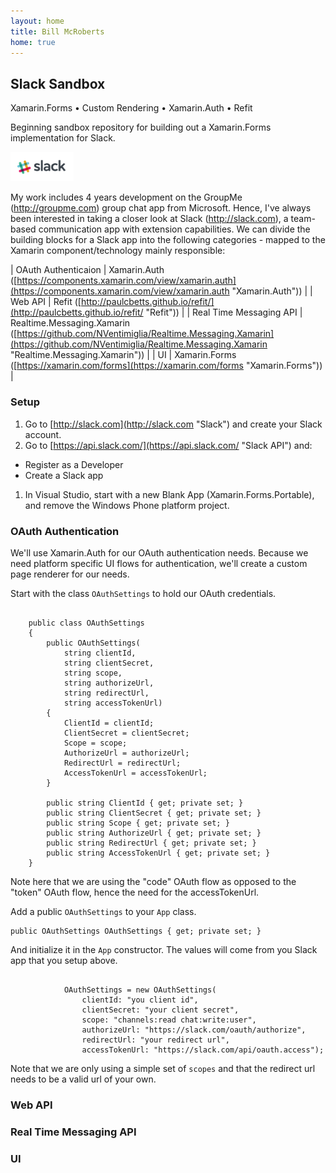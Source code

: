 ```yaml
---
layout: home
title: Bill McRoberts
home: true
---
```


## Slack Sandbox

Xamarin.Forms &bull; Custom Rendering &bull; Xamarin.Auth &bull; Refit

Beginning sandbox repository for building out a Xamarin.Forms implementation for Slack. 

<img src="images/slack.png" width="20%">

My work includes 4 years development on the GroupMe (http://groupme.com) group chat app from Microsoft. Hence, I've always been interested in taking a closer look at Slack (http://slack.com), a team-based communication app with extension capabilities. We can divide the building blocks for a Slack app into the following categories - mapped to the Xamarin component/technology mainly responsible:

| OAuth Authenticaion | Xamarin.Auth ([https://components.xamarin.com/view/xamarin.auth](https://components.xamarin.com/view/xamarin.auth "Xamarin.Auth")) |
| Web API | Refit ([http://paulcbetts.github.io/refit/](http://paulcbetts.github.io/refit/ "Refit")) |
| Real Time Messaging API | Realtime.Messaging.Xamarin ([https://github.com/NVentimiglia/Realtime.Messaging.Xamarin](https://github.com/NVentimiglia/Realtime.Messaging.Xamarin "Realtime.Messaging.Xamarin")) | 
| UI | Xamarin.Forms ([https://xamarin.com/forms](https://xamarin.com/forms "Xamarin.Forms")) |

### Setup
1. Go to [http://slack.com](http://slack.com "Slack") and create your Slack account.
1. Go to [https://api.slack.com/](https://api.slack.com/ "Slack API") and:
  * Register as a Developer
  * Create a Slack app
1. In Visual Studio, start with a new Blank App (Xamarin.Forms.Portable), and remove the Windows Phone platform project.

### OAuth Authentication
We'll use Xamarin.Auth for our OAuth authentication needs. Because we need platform specific UI flows for authentication, we'll create a custom page renderer for our needs.

Start with the class ```OAuthSettings``` to hold our OAuth credentials.


```

    public class OAuthSettings
    {
        public OAuthSettings(
            string clientId,
            string clientSecret,
            string scope,
            string authorizeUrl,
            string redirectUrl,
            string accessTokenUrl)
        {
            ClientId = clientId;
            ClientSecret = clientSecret;
            Scope = scope;
            AuthorizeUrl = authorizeUrl;
            RedirectUrl = redirectUrl;
            AccessTokenUrl = accessTokenUrl;
        }

        public string ClientId { get; private set; }
        public string ClientSecret { get; private set; }
        public string Scope { get; private set; }
        public string AuthorizeUrl { get; private set; }
        public string RedirectUrl { get; private set; }
        public string AccessTokenUrl { get; private set; }
    }

```

Note here that we are using the "code" OAuth flow as opposed to the "token" OAuth flow, hence the need for the accessTokenUrl.

Add a public ```OAuthSettings``` to your ```App``` class.


    public OAuthSettings OAuthSettings { get; private set; }


And initialize it in the ```App``` constructor. The values will come from you Slack app that you setup above.

```

            OAuthSettings = new OAuthSettings(
                clientId: "you client id",
                clientSecret: "your client secret",
                scope: "channels:read chat:write:user",
                authorizeUrl: "https://slack.com/oauth/authorize",
                redirectUrl: "your redirect url",
                accessTokenUrl: "https://slack.com/api/oauth.access");

```

Note that we are only using a simple set of ```scopes``` and that the redirect url needs to be a valid url of your own. 

### Web API

### Real Time Messaging API

### UI










